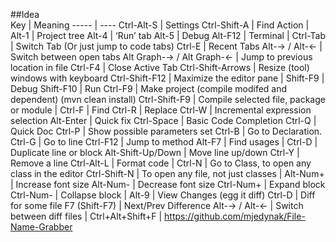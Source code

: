 ##Idea  
Key  | Meaning
-----  | ----
Ctrl-Alt-S  | Settings
Ctrl-Shift-A  | Find Action
  | 
Alt-1  | Project tree
Alt-4  | ‘Run’ tab
Alt-5  | Debug
Alt-F12  | Terminal
  | 
Ctrl-Tab  | Switch Tab (Or just jump to code tabs)
Ctrl-E  | Recent Tabs
Alt-→ / Alt-←  | Switch between open tabs
Alt Graph-→ / Alt Graph-←  | Jump to previous location in file
Ctrl-F4  | Close Active Tab
Ctrl-Shift-Arrows  | Resize (tool) windows with keyboard
Ctrl-Shift-F12  | Maximize the editor pane
  | 
Shift-F9  | Debug
Shift-F10  | Run
Ctrl-F9  | Make project (compile modifed and dependent) (mvn clean install)
Ctrl-Shift-F9  | Compile selected file, package or module
  | 
Ctrl-F  | Find
Ctrl-R  | Replace
Ctrl-W  | Incremental expression selection
Alt-Enter  | Quick fix
Ctrl-Space  | Basic Code Completion
Ctrl-Q  | Quick Doc
Ctrl-P  | Show possible parameters set
Ctrl-B  | Go to Declaration.
Ctrl-G  | Go to line
Ctrl-F12  | Jump to method
Alt-F7  | Find usages
  | 
Ctrl-D  | Duplicate line or block
Alt-Shift-Up/Down  | Move line up/down
Ctrl-Y  | Remove a line
Ctrl-Alt-L  | Format code
  | 
Ctrl-N  | Go to Class, to open any class in the editor
Ctrl-Shift-N  | To open any file, not just classes
  | 
Alt-Num+  | Increase font size
Alt-Num-  | Decrease font size
Ctrl-Num+  | Expand block
Ctrl-Num-  | Collapse block
  | 
Alt-9  | View Changes (egg it diff)
Ctrl-D  | Diff for some file
F7 (Shift-F7)  | Next/Prev Difference
Alt-→ / Alt-←  | Switch between diff files
  | 
Ctrl+Alt+Shift+F  | https://github.com/mjedynak/File-Name-Grabber 
